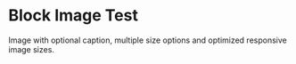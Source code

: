 # Block Image Test

Image with optional caption, multiple size options and optimized responsive image sizes.
